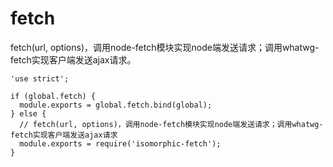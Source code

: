 # fetch

fetch(url, options)，调用node-fetch模块实现node端发送请求；调用whatwg-fetch实现客户端发送ajax请求。

    'use strict';
    
    if (global.fetch) {
      module.exports = global.fetch.bind(global);
    } else {
      // fetch(url, options)，调用node-fetch模块实现node端发送请求；调用whatwg-fetch实现客户端发送ajax请求
      module.exports = require('isomorphic-fetch');
    }